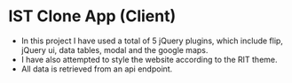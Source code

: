 # IST Clone App (Client)

- In this project I have used a total of 5 jQuery plugins, 
which include flip, jQuery ui, data tables, modal and the google maps.
- I have also attempted to style the website according to 
the RIT theme. 
- All data is retrieved from an api endpoint.
